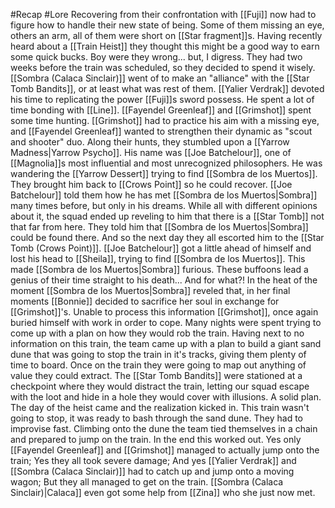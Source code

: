 #Recap #Lore 
Recovering from their confrontation with [[Fuji]] now had to figure how to handle their new state of being. Some of them missing an eye, others an arm, all of them were short on [[Star fragment]]s. Having recently heard about a [[Train Heist]] they thought this might be a good way to earn some quick bucks. Boy were they wrong... but, I digress. They had two weeks before the train was scheduled, so they decided to spend it wisely. [[Sombra (Calaca Sinclair)]] went of to make an "alliance" with the [[Star Tomb Bandits]], or at least what was rest of them. [[Yalier Verdrak]] devoted his time to replicating the power [[Fuji]]s sword possess. He spent a lot of time bonding with [[Line]]. [[Fayendel Greenleaf]] and [[Grimshot]] spent some time hunting. [[Grimshot]] had to practice his aim with a missing eye, and [[Fayendel Greenleaf]] wanted to strengthen their dynamic as "scout and shooter" duo. Along their hunts, they stumbled upon a [[Yarrow Madness|Yarrow Psycho]]. His name was [[Joe Batchelour]], one of [[Magnolia]]s most influential and most unrecognized philosophers. He was wandering the [[Yarrow Dessert]] trying to find [[Sombra de los Muertos]]. They brought him back to [[Crows Point]] so he could recover. [[Joe Batchelour]] told them how he has met [[Sombra de los Muertos|Sombra]] many times before, but only in his dreams. While all with different opinions about it, the squad ended up reveling to him that there is a [[Star Tomb]] not that far from here. They told him that [[Sombra de los Muertos|Sombra]] could be found there. And so the next day they all escorted him to the [[Star Tomb (Crows Point)]]. [[Joe Batchelour]] got a little ahead of himself and lost his head to [[Sheila]], trying to find [[Sombra de los Muertos]]. This made [[Sombra de los Muertos|Sombra]] furious. These buffoons lead a genius of their time straight to his death... And for what?! In the heat of the moment [[Sombra de los Muertos|Sombra]] reveled that, in her final moments [[Bonnie]] decided to sacrifice her soul in exchange for [[Grimshot]]'s. Unable to process this information [[Grimshot]], once again buried himself with work in order to cope. Many nights were spent trying to come up with a plan on how they would rob the train. Having next to no information on this train, the team came up with a plan to build a giant sand dune that was going to stop the train in it's tracks, giving them plenty of time to board. Once on the train they were going to map out anything of value they could extract. The [[Star Tomb Bandits]] were stationed at a checkpoint where they would distract the train, letting our squad escape with the loot and hide in a hole they would cover with illusions. A solid plan. The day of the heist came and the realization kicked in. This train wasn't going to stop, it was ready to bash through the sand dune. They had to improvise fast. Climbing onto the dune the team tied themselves in a chain and prepared to jump on the train. In the end this worked out. Yes only [[Fayendel Greenleaf]] and [[Grimshot]] managed to actually jump onto the train; Yes they all took severe damage; And yes [[Yalier Verdrak]] and [[Sombra (Calaca Sinclair)]] had to catch up and jump onto a moving wagon; But they all managed to get on the train. [[Sombra (Calaca Sinclair)|Calaca]] even got some help from [[Zina]] who she just now met. 